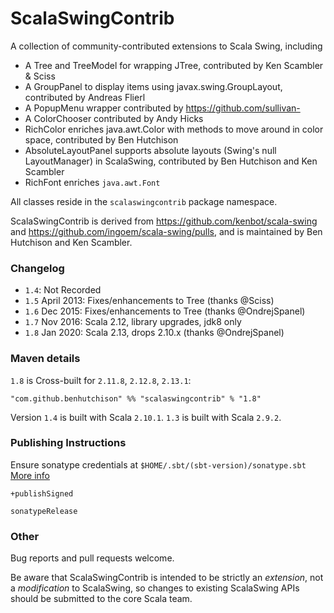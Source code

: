 ScalaSwingContrib
=================

A collection of community-contributed extensions to Scala Swing, including

* A Tree and TreeModel for wrapping JTree, contributed by Ken Scambler & Sciss
* A GroupPanel to display items using javax.swing.GroupLayout, contributed by Andreas Flierl
* A PopupMenu wrapper contributed by <https://github.com/sullivan->
* A ColorChooser contributed by Andy Hicks
* RichColor enriches java.awt.Color with methods to move around in color space, contributed by Ben Hutchison
* AbsoluteLayoutPanel supports absolute layouts (Swing's null LayoutManager) in ScalaSwing, contributed by Ben Hutchison and Ken Scambler
* RichFont enriches `java.awt.Font`

All classes reside in the `scalaswingcontrib` package namespace.

ScalaSwingContrib is derived from <https://github.com/kenbot/scala-swing> and <https://github.com/ingoem/scala-swing/pulls>, 
and is maintained by Ben Hutchison and Ken Scambler.

### Changelog

- `1.4`: Not Recorded
- `1.5` April 2013: Fixes/enhancements to Tree (thanks @Sciss) 
- `1.6` Dec 2015: Fixes/enhancements to Tree (thanks @OndrejSpanel)   
- `1.7` Nov 2016: Scala 2.12, library upgrades, jdk8 only 
- `1.8` Jan 2020: Scala 2.13, drops 2.10.x (thanks @OndrejSpanel)   

### Maven details

`1.8` is Cross-built for `2.11.8`, `2.12.8`, `2.13.1`:

    "com.github.benhutchison" %% "scalaswingcontrib" % "1.8"

Version `1.4` is built with Scala `2.10.1`. `1.3` is built with Scala `2.9.2`.

### Publishing Instructions

Ensure sonatype credentials at `$HOME/.sbt/(sbt-version)/sonatype.sbt` 
[More info](https://github.com/xerial/sbt-sonatype#homesbtsbt-versionsonatypesbt)

`+publishSigned`

`sonatypeRelease`

### Other

Bug reports and pull requests welcome. 

Be aware that ScalaSwingContrib is intended to be strictly an _extension_, not a _modification_ to ScalaSwing, so changes to existing ScalaSwing APIs should be submitted to the core Scala team.
